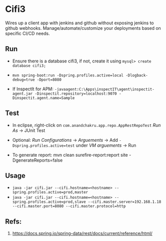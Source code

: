 # Cifi3

Wires up a client app with jenkins and github without exposing jenkins to github webhooks. 
Manage/automate/customize your deployments based on specific CI/CD needs.

## Run

* Ensure there is a database cifi3, if not, create it using `mysql> create database cifi3;`

* `mvn spring-boot:run -Dspring.profiles.active=local -Dlogback-debug=true -Dport=8080`

* If InspectIt for APM: `-javaagent:C:\Apps\inspectIT\agent\inspectit-agent.jar -Dinspectit.repository=localhost:9070 -Dinspectit.agent.name=Sample`

## Test

* In eclipse, right-click on `com.anandchakru.app.repo.AppRestRepoTest` _Run As_ -> JUnit Test

* Optional: _Run Configurations_ -> _Arguements_ -> Add `-Dspring.profiles.active=test` under _VM arguements_ -> Run

* To generate report: mvn clean surefire-report:report site -DgenerateReports=false

## Usage

* `java -jar cifi.jar --cifi.hostname=<hostname> --spring.profiles.active=prod,master`
* `java -jar cifi.jar --cifi.hostname=<hostname> --spring.profiles.active=prod,slave --cifi.master.server=192.168.1.18 --cifi.master.port=8080 --cifi.master.protocol=http`

## Refs:
 1. https://docs.spring.io/spring-data/rest/docs/current/reference/html/
